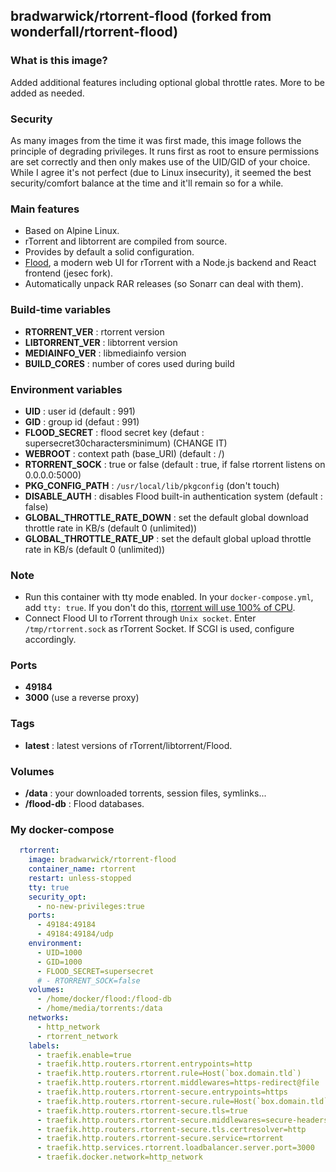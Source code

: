 ## bradwarwick/rtorrent-flood (forked from wonderfall/rtorrent-flood)

### What is this image?
Added additional features including optional global throttle rates. More to be added as needed.

### Security
As many images from the time it was first made, this image follows the principle of degrading privileges. It runs first as root to ensure permissions are set correctly and then only makes use of the UID/GID of your choice. While I agree it's not perfect (due to Linux insecurity), it seemed the best security/comfort balance at the time and it'll remain so for a while.

### Main features
- Based on Alpine Linux.
- rTorrent and libtorrent are compiled from source.
- Provides by default a solid configuration.
- [Flood](https://github.com/jesec/flood), a modern web UI for rTorrent with a Node.js backend and React frontend (jesec fork).
- Automatically unpack RAR releases (so Sonarr can deal with them).

### Build-time variables
- **RTORRENT_VER** : rtorrent version
- **LIBTORRENT_VER** : libtorrent version
- **MEDIAINFO_VER** : libmediainfo version
- **BUILD_CORES** : number of cores used during build

### Environment variables
- **UID** : user id (default : 991)
- **GID** : group id (defaut : 991)
- **FLOOD_SECRET** : flood secret key (defaut : supersecret30charactersminimum) (CHANGE IT)
- **WEBROOT** : context path (base_URI) (default : /)
- **RTORRENT_SOCK** : true or false (default : true, if false rtorrent listens on 0.0.0.0:5000)
- **PKG_CONFIG_PATH** : `/usr/local/lib/pkgconfig` (don't touch)
- **DISABLE_AUTH** : disables Flood built-in authentication system (default : false)
- **GLOBAL_THROTTLE_RATE_DOWN** : set the default global download throttle rate in KB/s (default 0 (unlimited))
- **GLOBAL_THROTTLE_RATE_UP** : set the default global upload throttle rate in KB/s (default 0 (unlimited))

### Note
- Run this container with tty mode enabled. In your `docker-compose.yml`, add `tty: true`. If you don't do this, [rtorrent will use 100% of CPU](https://github.com/Wonderfall/dockerfiles/issues/156).
- Connect Flood UI to rTorrent through `Unix socket`. Enter `/tmp/rtorrent.sock` as rTorrent Socket. If SCGI is used, configure accordingly.

### Ports
- **49184**
- **3000** (use a reverse proxy)

### Tags
- **latest** : latest versions of rTorrent/libtorrent/Flood.

### Volumes
- **/data** : your downloaded torrents, session files, symlinks...
- **/flood-db** : Flood databases.

### My docker-compose

```yaml
  rtorrent:
    image: bradwarwick/rtorrent-flood
    container_name: rtorrent
    restart: unless-stopped
    tty: true
    security_opt:
      - no-new-privileges:true
    ports:
      - 49184:49184
      - 49184:49184/udp
    environment:
      - UID=1000
      - GID=1000
      - FLOOD_SECRET=supersecret
      # - RTORRENT_SOCK=false
    volumes:
      - /home/docker/flood:/flood-db
      - /home/media/torrents:/data
    networks:
      - http_network
      - rtorrent_network
    labels:
      - traefik.enable=true
      - traefik.http.routers.rtorrent.entrypoints=http
      - traefik.http.routers.rtorrent.rule=Host(`box.domain.tld`)
      - traefik.http.routers.rtorrent.middlewares=https-redirect@file
      - traefik.http.routers.rtorrent-secure.entrypoints=https
      - traefik.http.routers.rtorrent-secure.rule=Host(`box.domain.tld`)
      - traefik.http.routers.rtorrent-secure.tls=true
      - traefik.http.routers.rtorrent-secure.middlewares=secure-headers@file,hsts-headers@file
      - traefik.http.routers.rtorrent-secure.tls.certresolver=http
      - traefik.http.routers.rtorrent-secure.service=rtorrent
      - traefik.http.services.rtorrent.loadbalancer.server.port=3000
      - traefik.docker.network=http_network
```

